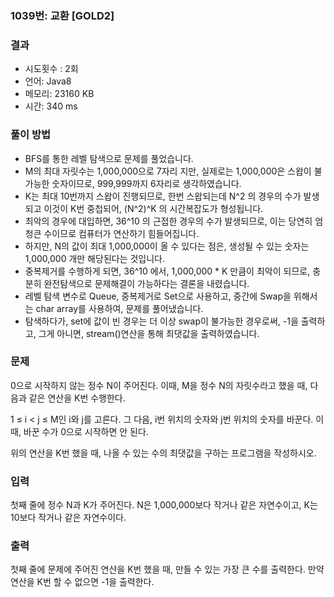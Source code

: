 ### 1039번: 교환 [GOLD2]

### 결과
- 시도횟수 : 2회
- 언어: Java8
- 메모리: 23160 KB
- 시간: 340 ms

### 풀이 방법
- BFS를 통한 레벨 탐색으로 문제를 풀었습니다.
- M의 최대 자릿수는 1,000,000으로 7자리 지만, 실제로는 1,000,000은 스왑이 불가능한 숫자이므로, 999,999까지 6자리로 생각하였습니다.
- K는 최대 10번까지 스왑이 진행되므로, 한번 스왑되는데 N^2 의 경우의 수가 발생되고 이것이 K번 중첩되어, (N^2)^K 의 시간복잡도가 형성됩니다.
- 최악의 경우에 대입하면, 36^10 의 근접한 경우의 수가 발생되므로, 이는 당연히 엄청큰 수이므로 컴퓨터가 연산하기 힘들어집니다.
- 하지만, N의 값이 최대 1,000,000이 올 수 있다는 점은, 생성될 수 있는 숫자는 1,000,000 개만 해당된다는 것입니다.
- 중복제거를 수행하게 되면, 36^10 에서, 1,000,000 * K 만큼이 최악이 되므로, 충분히 완전탐색으로 문제해결이 가능하다는 결론을 내렸습니다.
- 레벨 탐색 변수로 Queue, 중복제거로 Set으로 사용하고, 중간에 Swap을 위해서는 char array를 사용하여, 문제를 풀어냈습니다.
- 탐색하다가, set에 값이 빈 경우는 더 이상 swap이 불가능한 경우로써, -1을 출력하고, 그게 아니면, stream()연산을 통해 최댓값을 출력하였습니다.

### 문제
0으로 시작하지 않는 정수 N이 주어진다. 이때, M을 정수 N의 자릿수라고 했을 때, 다음과 같은 연산을 K번 수행한다.

1 ≤ i < j ≤ M인 i와 j를 고른다. 그 다음, i번 위치의 숫자와 j번 위치의 숫자를 바꾼다. 이때, 바꾼 수가 0으로 시작하면 안 된다.

위의 연산을 K번 했을 때, 나올 수 있는 수의 최댓값을 구하는 프로그램을 작성하시오.

### 입력
첫째 줄에 정수 N과 K가 주어진다. N은 1,000,000보다 작거나 같은 자연수이고, K는 10보다 작거나 같은 자연수이다.

### 출력
첫째 줄에 문제에 주어진 연산을 K번 했을 때, 만들 수 있는 가장 큰 수를 출력한다. 만약 연산을 K번 할 수 없으면 -1을 출력한다.